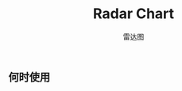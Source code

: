 ﻿---
category: Components
type: 图表
title: Radar Chart
subtitle: 雷达图
cols: 1
cover: 
---



## 何时使用

